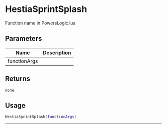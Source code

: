 # HestiaSprintSplash

Function name in PowersLogic.lua

## Parameters

| Name         | Description |
| ------------ | ----------- |
| functionArgs |             |

## Returns

`none`

## Usage

```lua
HestiaSprintSplash(functionArgs)
```

---
